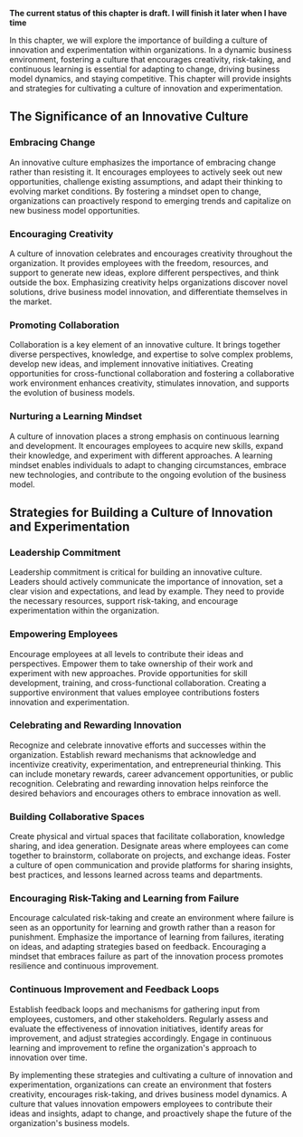 **The current status of this chapter is draft. I will finish it later when I have time**

In this chapter, we will explore the importance of building a culture of innovation and experimentation within organizations. In a dynamic business environment, fostering a culture that encourages creativity, risk-taking, and continuous learning is essential for adapting to change, driving business model dynamics, and staying competitive. This chapter will provide insights and strategies for cultivating a culture of innovation and experimentation.

The Significance of an Innovative Culture
-----------------------------------------

### Embracing Change

An innovative culture emphasizes the importance of embracing change rather than resisting it. It encourages employees to actively seek out new opportunities, challenge existing assumptions, and adapt their thinking to evolving market conditions. By fostering a mindset open to change, organizations can proactively respond to emerging trends and capitalize on new business model opportunities.

### Encouraging Creativity

A culture of innovation celebrates and encourages creativity throughout the organization. It provides employees with the freedom, resources, and support to generate new ideas, explore different perspectives, and think outside the box. Emphasizing creativity helps organizations discover novel solutions, drive business model innovation, and differentiate themselves in the market.

### Promoting Collaboration

Collaboration is a key element of an innovative culture. It brings together diverse perspectives, knowledge, and expertise to solve complex problems, develop new ideas, and implement innovative initiatives. Creating opportunities for cross-functional collaboration and fostering a collaborative work environment enhances creativity, stimulates innovation, and supports the evolution of business models.

### Nurturing a Learning Mindset

A culture of innovation places a strong emphasis on continuous learning and development. It encourages employees to acquire new skills, expand their knowledge, and experiment with different approaches. A learning mindset enables individuals to adapt to changing circumstances, embrace new technologies, and contribute to the ongoing evolution of the business model.

Strategies for Building a Culture of Innovation and Experimentation
-------------------------------------------------------------------

### Leadership Commitment

Leadership commitment is critical for building an innovative culture. Leaders should actively communicate the importance of innovation, set a clear vision and expectations, and lead by example. They need to provide the necessary resources, support risk-taking, and encourage experimentation within the organization.

### Empowering Employees

Encourage employees at all levels to contribute their ideas and perspectives. Empower them to take ownership of their work and experiment with new approaches. Provide opportunities for skill development, training, and cross-functional collaboration. Creating a supportive environment that values employee contributions fosters innovation and experimentation.

### Celebrating and Rewarding Innovation

Recognize and celebrate innovative efforts and successes within the organization. Establish reward mechanisms that acknowledge and incentivize creativity, experimentation, and entrepreneurial thinking. This can include monetary rewards, career advancement opportunities, or public recognition. Celebrating and rewarding innovation helps reinforce the desired behaviors and encourages others to embrace innovation as well.

### Building Collaborative Spaces

Create physical and virtual spaces that facilitate collaboration, knowledge sharing, and idea generation. Designate areas where employees can come together to brainstorm, collaborate on projects, and exchange ideas. Foster a culture of open communication and provide platforms for sharing insights, best practices, and lessons learned across teams and departments.

### Encouraging Risk-Taking and Learning from Failure

Encourage calculated risk-taking and create an environment where failure is seen as an opportunity for learning and growth rather than a reason for punishment. Emphasize the importance of learning from failures, iterating on ideas, and adapting strategies based on feedback. Encouraging a mindset that embraces failure as part of the innovation process promotes resilience and continuous improvement.

### Continuous Improvement and Feedback Loops

Establish feedback loops and mechanisms for gathering input from employees, customers, and other stakeholders. Regularly assess and evaluate the effectiveness of innovation initiatives, identify areas for improvement, and adjust strategies accordingly. Engage in continuous learning and improvement to refine the organization's approach to innovation over time.

By implementing these strategies and cultivating a culture of innovation and experimentation, organizations can create an environment that fosters creativity, encourages risk-taking, and drives business model dynamics. A culture that values innovation empowers employees to contribute their ideas and insights, adapt to change, and proactively shape the future of the organization's business models.
